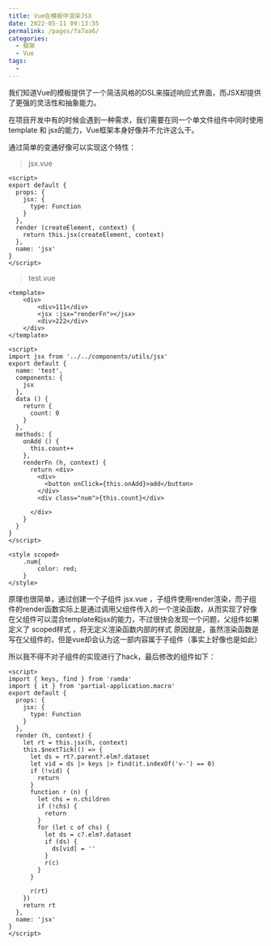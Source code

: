 ```yaml
---
title: Vue在模板中渲染JSX
date: 2022-05-11 09:13:55
permalink: /pages/fa7aa6/
categories:
  - 框架
  - Vue
tags:
  - 
---
```

我们知道Vue的模板提供了一个简洁风格的DSL来描述响应式界面，而JSX却提供了更强的灵活性和抽象能力。  

在项目开发中有的时候会遇到一种需求，我们需要在同一个单文件组件中同时使用 template 和 jsx的能力，Vue框架本身好像并不允许这么干。

通过简单的变通好像可以实现这个特性：

<!-- more -->

> jsx.vue

```vue
<script>
export default {
  props: {
    jsx: {
      type: Function
    }
  },
  render (createElement, context) {
    return this.jsx(createElement, context)
  },
  name: 'jsx'
}
</script>
```
> test.vue

```vue
<template>
    <div>
        <div>111</div>
        <jsx :jsx="renderFn"></jsx>
        <div>222</div>
    </div>
</template>

<script>
import jsx from '../../components/utils/jsx'
export default {
  name: 'test',
  components: {
    jsx
  },
  data () {
    return {
      count: 0
    }
  },
  methods: {
    onAdd () {
      this.count++
    },
    renderFn (h, context) {
      return <div>
        <div>
          <button onClick={this.onAdd}>add</button>
        </div>
        <div class="num">{this.count}</div>

      </div>
    }
  }
}
</script>

<style scoped>
    .num{
        color: red;
    }
</style>
```
原理也很简单，通过创建一个子组件 jsx.vue ，子组件使用render渲染，而子组件的render函数实际上是通过调用父组件传入的一个渲染函数，从而实现了好像在父组件可以混合template和jsx的能力，不过很快会发现一个问题，父组件如果定义了 scoped样式 ，将无定义渲染函数内部的样式
原因就是，虽然渲染函数是写在父组件的，但是vue却会认为这一部内容属于子组件（事实上好像也是如此）

所以我不得不对子组件的实现进行了hack，最后修改的组件如下：
```vue
<script>
import { keys, find } from 'ramda'
import { it } from 'partial-application.macro'
export default {
  props: {
    jsx: {
      type: Function
    }
  },
  render (h, context) {
    let rt = this.jsx(h, context)
    this.$nextTick(() => {
      let ds = rt?.parent?.elm?.dataset
      let vid = ds |> keys |> find(it.indexOf('v-') == 0)
      if (!vid) {
        return
      }
      function r (n) {
        let chs = n.children
        if (!chs) {
          return
        }
        for (let c of chs) {
          let ds = c?.elm?.dataset
          if (ds) {
            ds[vid] = ''
          }
          r(c)
        }
      }

      r(rt)
    })
    return rt
  },
  name: 'jsx'
}
</script>
```
